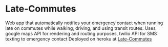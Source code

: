 # Late-Commutes
Web app that automatically notifies your emergency contact when running late on commutes while walking, driving, and using transit routes. 
Uses google maps API for rendering and routing purposes, twilio API for SMS texting to emergency contact
Deployed on heroku at <a href="http://bit.ly/walksafenyc">Late-Commutes</a>




